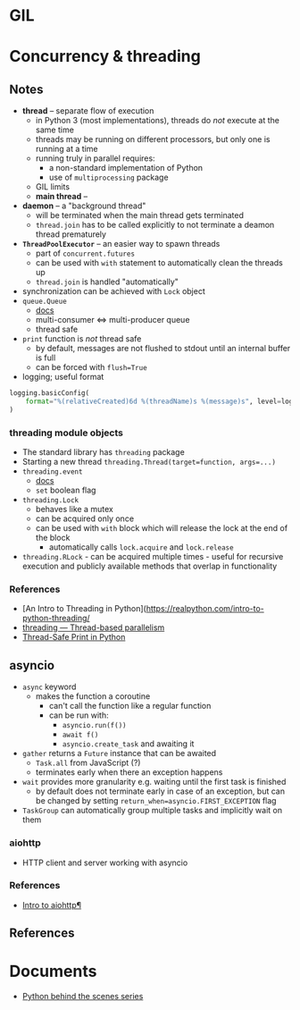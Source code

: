 # GIL
# Concurrency & threading
## Notes
- **thread** – separate flow of execution
	- in Python 3 (most implementations), threads do _not_ execute at the same time
	- threads may be running on different processors, but only one is running at a time
	- running truly in parallel requires:
		- a non-standard implementation of Python
		- use of `multiprocessing` package
	- GIL limits 
	- **main thread** – 
- **daemon** – a "background thread"
	- will be terminated when the main thread gets terminated
	- `thread.join` has to be called explicitly to not terminate a deamon thread prematurely
- **`ThreadPoolExecutor`** – an easier way to spawn threads
	- part of `concurrent.futures`
	- can be used with `with` statement to automatically clean the threads up
	- `thread.join` is handled "automatically"
-  synchronization can be achieved with `Lock` object
- `queue.Queue` 
	- [docs](https://docs.python.org/3/library/queue.html#module-queue)
	- multi-consumer <=> multi-producer queue
	- thread safe
- `print` function is _not_ thread safe
	- by default, messages are not flushed to stdout until an internal buffer is full
	- can be forced with `flush=True`
- logging; useful format
```python
logging.basicConfig(
    format="%(relativeCreated)6d %(threadName)s %(message)s", level=logging.DEBUG
)
```
### threading module objects
- The standard library has `threading` package
- Starting a new thread `threading.Thread(target=function, args=...)`
- `threading.event`
	- [docs](https://docs.python.org/3/library/threading.html#event-objects)
	- `set` boolean flag
- `threading.Lock`
	- behaves like a mutex
	- can be acquired only once
	- can be used with `with` block which will release the lock at the end of the block
		- automatically calls `lock.acquire` and `lock.release`
- `threading.RLock`
		- can be acquired multiple times
		- useful for recursive execution and publicly available methods that overlap in functionality
### References
- [An Intro to Threading in Python](https://realpython.com/intro-to-python-threading/
- [threading — Thread-based parallelism](https://docs.python.org/3/library/threading.html#module-threading)
- [Thread-Safe Print in Python](https://superfastpython.com/thread-safe-print-in-python/)

## asyncio
- `async` keyword
	- makes the function a coroutine
		- can't call the function like a regular function
		- can be run with:
			- `asyncio.run(f())`
			- `await f()`
			- `asyncio.create_task` and awaiting it
- `gather` returns a `Future` instance that can be awaited
	- `Task.all` from JavaScript (?)
	- terminates early when there an exception happens
- `wait` provides more granularity e.g. waiting until the first task is finished
	- by default does not terminate early in case of an exception, but can be changed by setting `return_when=asyncio.FIRST_EXCEPTION` flag
- `TaskGroup` can automatically group multiple tasks and implicitly wait on them
### aiohttp
- HTTP client and server working with asyncio
### References
- [Intro to aiohttp¶](https://us-pycon-2019-tutorial.readthedocs.io/aiohttp_intro.html#intro-to-aiohttp)
## References

# Documents
- [Python behind the scenes series](https://tenthousandmeters.com/tag/python-behind-the-scenes/)